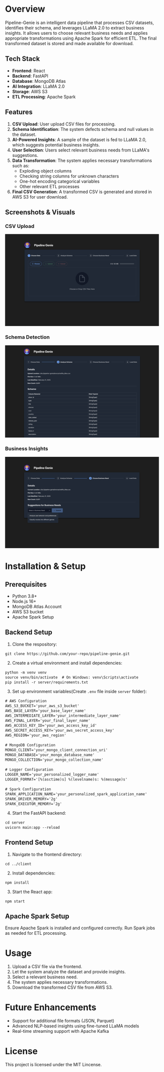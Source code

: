 # **Overview**
Pipeline-Genie is an intelligent data pipeline that processes CSV datasets, identifies their schema, and leverages LLaMA 2.0 to extract business insights. It allows users to choose relevant business needs and applies appropriate transformations using Apache Spark for efficient ETL. The final transformed dataset is stored and made available for download.

## **Tech Stack**
- **Frontend**: React
- **Backend**: FastAPI
- **Database**: MongoDB Atlas
- **AI Integration**: LLaMA 2.0
- **Storage**: AWS S3
- **ETL Processing**: Apache Spark

## **Features**
1. **CSV Upload**: User upload CSV files for processing.
2. **Schema Identification**: The system defects schema and null values in the dataset.
3. **AI-Powered Insights**: A sample of the dataset is fed to LLaMA 2.0, which suggests potential business insights.
4. **User Selection**: Users select relevant business needs from LLaMA's suggestions.
5. **Data Transformation**: The system applies necessary transformations such as:
    - Exploding object columns
    - Checking string columns for unknown characters
    - One-hot encoding categorical variables
    - Other relevant ETL processes
6. **Final CSV Generation**: A transformed CSV is generated and stored in AWS S3 for user download.

## **Screenshots & Visuals**
### CSV Upload
![CSV Upload](./docs/select-csv.png)

### Schema Detection
![Schema Detection](./docs/infer-schema.png)

### Business Insights
![Business Insights](./docs/business-need.png)

# **Installation & Setup**
## **Prerequisites**
- Python 3.8+
- Node.js 16+
- MongoDB Atlas Account
- AWS S3 bucket
- Apache Spark Setup

## **Backend Setup**
1. Clone the respository:
```
git clone https://github.com/your-repo/pipeline-genie.git
```
2. Create a virtual environment and install dependencies:
```
python -m venv venv
source venv/bin/activate  # On Windows: venv\Scripts\activate
pip install -r server/requirements.txt
```
3. Set up environment variables(Create `.env` file inside `server` folder):
```
# AWS Configuration
AWS_S3_BUCKET='your_aws_s3_bucket'
AWS_BASE_LAYER='your_base_layer_name'
AWS_INTERMEDIATE_LAYER='your_intermediate_layer_name'
AWS_FINAL_LAYER='your_final_layer_name'
AWS_ACCESS_KEY_ID='your_aws_access_key_id'
AWS_SECRET_ACCESS_KEY='your_aws_secret_access_key'
AWS_REGION='your_aws_region'

# MongoDB Configuration
MONGO_CLIENT='your_mongo_client_connection_uri'
MONGO_DATABASE='your_mongo_database_name'
MONGO_COLLECTION='your_mongo_collection_name'

# Logger Configuration
LOGGER_NAME='your_personalized_logger_name'
LOGGER_FORMAT='[%(asctime)s] %(levelname)s: %(message)s'

# Spark Configuration
SPARK_APPLICATION_NAME='your_personalized_spark_application_name'
SPARK_DRIVER_MEMORY='2g'
SPARK_EXECUTOR_MEMORY='2g'
```
4. Start the FastAPI backend:
```
cd server
uvicorn main:app --reload
```

## Frontend Setup
1. Navigate to the frontend directory:
```
cd ../client
```
2. Install dependencies:
```
npm install
```
3. Start the React app:
```
npm start
```

## Apache Spark Setup
Ensure Apache Spark is installed and configured correctly. Run Spark jobs as needed for ETL processing.

# Usage
1. Upload a CSV file via the frontend.
2. Let the system analyze the dataset and provide insights.
3. Select a relevant business need.
4. The system applies necessary transformations.
5. Download the transformed CSV file from AWS S3.

# Future Enhancements
- Support for additional file formats (JSON, Parquet)
- Advanced NLP-based insights using fine-tuned LLaMA models
- Real-time streaming support with Apache Kafka

# License
This project is licensed under the MIT Lincense.